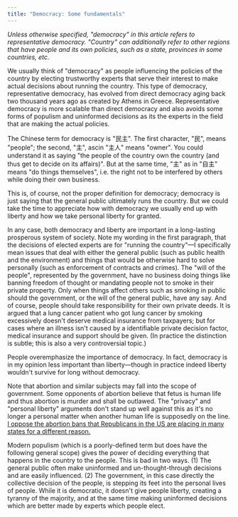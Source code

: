 ```yaml
---
title: "Democracy: Some fundamentals"
---
```


*Unless otherwise specified, "democracy" in this article refers to
representative democracy. "Country" can additionally refer to other
regions that have people and its own policies, such as a state,
provinces in some countries, etc.*

We usually think of "democracy" as people influencing the policies of
the country by electing trustworthy experts that serve their interest to
make actual decisions about running the country. This type of democracy,
representative democracy, has evolved from direct democracy aging back
two thousand years ago as created by Athens in Greece. Representative
democracy is more scalable than direct democracy and also avoids some
forms of populism and uninformed decisions as its the experts in the
field that are making the actual policies.

The Chinese term for democracy is "民主". The first character, "民",
means "people"; the second, "主", ascin "主人" means "owner". You could
understand it as saying "the people of the country own the country (and
thus get to decide on its affairs)". But at the same time, "主" as in
"自主" means "do things themselves", i.e. the right not to be interfered
by others while doing their own business.

This is, of course, not the proper definition for democracy; democracy
is just saying that the general public ultimately runs the country. But
we could take the time to appreciate how with democracy we usually end
up with liberty and how we take personal liberty for granted.

In any case, both democracy and liberty are important in a long-lasting
prosperous system of society. Note my wording in the first paragraph,
that the decisions of elected experts are for "running the country"—I
specifically mean issues that deal with either the general public (such
as public health and the environment) and things that would be otherwise
hard to solve personally (such as enforcement of contracts and crimes).
The "will of the people", represented by the government, have no
business doing things like banning freedom of thought or mandating
people not to smoke in their private property. Only when things affect
others such as smoking in public should the government, or the will of
the general public, have any say. And of course, people should take
responsibility for their own private deeds. It is argued that a lung
cancer patient who got lung cancer by smoking excessively doesn't
deserve medical insurance from taxpayers; but for cases where an illness
isn't caused by a identifiable private decision factor, medical
insurance and support should be given. (In practice the distinction is
subtle; this is also a very controversial topic.)

People overemphasize the importance of democracy. In fact, democracy is
in my opinion less important than liberty—though in practice indeed
liberty wouldn't survive for long without democracy.

Note that abortion and similar subjects may fall into the scope of
government. Some opponents of abortion believe that fetus is human life
and thus abortion is murder and shall be outlawed. The "privacy" and
"personal liberty" arguments don't stand up well against this as it's no
longer a personal matter when another human life is supposedly on the
line. [I oppose the abortion bans that Republicans in the US are placing
in many states for a different reason.](abortion)

Modern populism (which is a poorly-defined term but does have the
following general scope) gives the power of deciding everything that
happens in the country to the people. This is bad in two ways. (1) The
general public often make uninformed and un-thought-through decisions
and are easily influenced. (2) The government, in this case directly the
collective decision of the people, is stepping its feet into the
personal lives of people. While it is democratic, it doesn't give people
liberty, creating a tyranny of the majority, and at the same time making
uninformed decisions which are better made by experts which people
elect.
